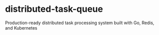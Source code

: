# distributed-task-queue
Production-ready distributed task processing system built with Go, Redis, and Kubernetes
